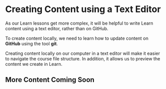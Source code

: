 # Creating Content using a Text Editor

As our Learn lessons get more complex, it will be helpful to write Learn content using a text editor, rather than on GitHub.

To create content locally, we need to learn how to update content on **GitHub** using the tool **git**.

Creating content locally on our computer in a text editor will make it easier to navigate the course file structure. In addition, it allows us to preview the content we create in Learn.

## More Content Coming Soon